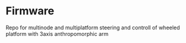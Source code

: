 # Firmware
Repo for multinode and multiplatform steering and controll of wheeled platform with 3axis anthropomorphic arm 
